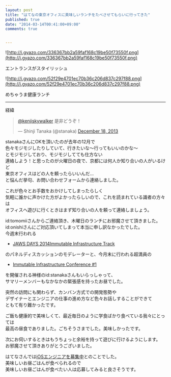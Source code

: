 ```yaml
---
layout: post
title: "はてなの東京オフィスに美味しいランチをたべさせてもらいに行ってきた"
published: true
date: "2014-03-14T00:41:00+09:00"
comments: true


---
```


![http://i.gyazo.com/336367bb2a59faf168c19be50f73550f.png](http://i.gyazo.com/336367bb2a59faf168c19be50f73550f.png)
  
エントランスがスタイリッシュ

  
![http://i.gyazo.com/52f29e4701ec70b36c206d837c297f88.png](http://i.gyazo.com/52f29e4701ec70b36c206d837c297f88.png)
  
めちゃうま健康ランチ

---

経緯

<blockquote class="twitter-tweet" lang="en"><p><a href="https://twitter.com/kenjiskywalker">@kenjiskywalker</a> 是非どうぞ！</p>&mdash; Shinji Tanaka (@stanaka) <a href="https://twitter.com/stanaka/statuses/413163134078029825">December 18, 2013</a></blockquote>
<script async src="//platform.twitter.com/widgets.js" charset="utf-8"></script>

stanakaさんにOKを頂いたのが去年の12月で  
色々モジモジしたりしていて、行きたいな〜行ってもいいのかな〜  
とモジモジしており、モジモジしてても仕方ない  
連絡しよう！と思ったのが火曜日の夜で、京都には何人か知り合いの人がいるけど  
東京オフィスはどの人を頼ったらいいんだ...  
と悩んだ挙句、お問い合わせフォームから連絡しました。  
  
これが色々とお手数をおかけしてしまったらしく  
気軽に誰かに声かけた方がよかったらしいので、これを読まれている識者の方々は  
オフィスへ遊びに行くときはまず知り合いの人を頼って連絡しましょう。  
  
id:tomomiiさんからご連絡頂き、木曜日のランチにお邪魔させて頂きました。  
id:onishiさんにご対応頂いてしまって本当に申し訳なかったでした。  
今週末行われる  

- [JAWS DAYS 2014Immutable Infrastructure Track](http://dev.classmethod.jp/cloud/aws/jaws-days-2014-immutable-infrastructure/)  

のパネルディスカッションのモデレーターと、今月末に行われる超満員の

- [Immutable Infrastructure Conference #1](http://atnd.org/events/47786)  

を開催される神様のid:stanakaさんもいらっしゃって、  
サマリーメンバーもなかなかの緊張感を持ったお昼でした。  
  
突然の訪問にも関わらず、カンバン方式での開発態勢や  
デザイナーとエンジニアの仕事の進め方など色々お話しすることができて  
ともて有り難かったです。  
  
ご飯も健康的で美味しくて、最近毎日のように学食ばかり食べている我々にとっては  
最高の昼食でありました。ごちそうさまでした。美味しかったです。  
  
次にお伺いするときはもうちょっと余裕を持って遊びに行けるようにします。  
お邪魔させて頂きありがとうございました。  
  
はてなさんでは[iOSエンジニアを募集中](http://hatenacorp.jp/recruit/career/sp-application-engineer)とのことでした。  
美味しいお昼ごはんが食べられるので  
美味しいお昼ごはんが食べたい人は応募してみると良さそうです。


